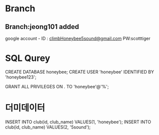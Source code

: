 # Branch
## Branch:jeong101 added

google account - ID : climbHoneybee5sound@gmail.com PW:scotttiger

# SQL Qurey
CREATE DATABASE honeybee;
CREATE USER 'honeybee' IDENTIFIED BY 'honeybee123';

GRANT ALL PRIVILEGES ON *.* TO 'honeybee'@'%';

# 더미데이터
INSERT INTO club(id, club_name) VALUES(1, 'honeybee');
INSERT INTO club(id, club_name) VALUES(2, '5sound');

